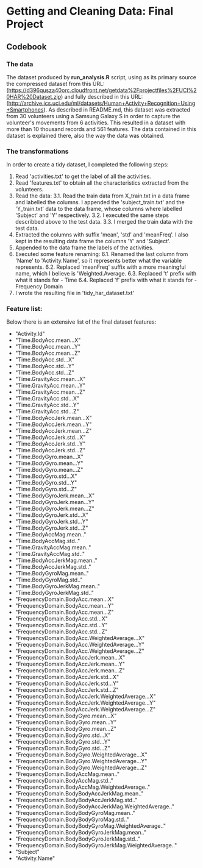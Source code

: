 # Getting and Cleaning Data: Final Project

## Codebook

### The data

The dataset produced by **run_analysis.R** script, using as its primary source the compressed dataset from this URL: (https://d396qusza40orc.cloudfront.net/getdata%2Fprojectfiles%2FUCI%20HAR%20Dataset.zip) and fully described in this URL: (http://archive.ics.uci.edu/ml/datasets/Human+Activity+Recognition+Using+Smartphones). As described in README.md, this dataset was extracted from 30 volunteers using a Samsung Galaxy S in order to capture the volunteer's movements from 6 activities. This resulted in a dataset with more than 10 thousand records and 561 features. The data contained in this dataset is explained there, also the way the data was obtained.

### The transformations

In order to create a tidy dataset, I completed the following steps:

1. Read 'activities.txt' to get the label of all the activities.
2. Read 'features.txt' to obtain all the characteristics extracted from the volunteers.
3. Read the data:
  3.1. Read the train data from X_train.txt in a data frame and labelled the columns. I appended the 'subject_train.txt' and the 'Y_train.txt' data to the data frame, whose columns where labelled 'Subject' and 'Y' respectively.
  3.2. I executed the same steps describbed above to the test data.
  3.3. I merged the train data with the test data.
4. Extracted the columns with suffix 'mean', 'std' and 'meanFreq'. I also kept in the resulting data frame the columns 'Y' and 'Subject'.
5. Appended to the data frame the labels of the activities.
6. Executed some feature renaming:
  6.1. Renamed the last column from 'Name' to 'Activity.Name', so it represents better what the variable represents.
  6.2. Replaced 'meanFreq' suffix with a more meaningful name, which I believe is 'Weighted.Average.
  6.3. Replaced 't' prefix with what it stands for - Time
  6.4. Replaced 'f' prefix with what it stands for - Frequency Domain
7. I wrote the resulting file in 'tidy_har_dataset.txt'

### Feature list:

Below there is an extensive list of the final dataset features:

* "Activity.Id"
* "Time.BodyAcc.mean...X"
* "Time.BodyAcc.mean...Y"
* "Time.BodyAcc.mean...Z"
* "Time.BodyAcc.std...X"
* "Time.BodyAcc.std...Y"
* "Time.BodyAcc.std...Z"
* "Time.GravityAcc.mean...X"
* "Time.GravityAcc.mean...Y"
* "Time.GravityAcc.mean...Z"
* "Time.GravityAcc.std...X"
* "Time.GravityAcc.std...Y"
* "Time.GravityAcc.std...Z"
* "Time.BodyAccJerk.mean...X"
* "Time.BodyAccJerk.mean...Y"
* "Time.BodyAccJerk.mean...Z"
* "Time.BodyAccJerk.std...X"
* "Time.BodyAccJerk.std...Y"
* "Time.BodyAccJerk.std...Z"
* "Time.BodyGyro.mean...X"
* "Time.BodyGyro.mean...Y"
* "Time.BodyGyro.mean...Z"
* "Time.BodyGyro.std...X"
* "Time.BodyGyro.std...Y"
* "Time.BodyGyro.std...Z"
* "Time.BodyGyroJerk.mean...X"
* "Time.BodyGyroJerk.mean...Y"
* "Time.BodyGyroJerk.mean...Z"
* "Time.BodyGyroJerk.std...X"
* "Time.BodyGyroJerk.std...Y"
* "Time.BodyGyroJerk.std...Z"
* "Time.BodyAccMag.mean.."
* "Time.BodyAccMag.std.."
* "Time.GravityAccMag.mean.."
* "Time.GravityAccMag.std.."
* "Time.BodyAccJerkMag.mean.."
* "Time.BodyAccJerkMag.std.."
* "Time.BodyGyroMag.mean.."
* "Time.BodyGyroMag.std.."
* "Time.BodyGyroJerkMag.mean.."
* "Time.BodyGyroJerkMag.std.."
* "FrequencyDomain.BodyAcc.mean...X"
* "FrequencyDomain.BodyAcc.mean...Y"
* "FrequencyDomain.BodyAcc.mean...Z"
* "FrequencyDomain.BodyAcc.std...X"
* "FrequencyDomain.BodyAcc.std...Y"
* "FrequencyDomain.BodyAcc.std...Z"
* "FrequencyDomain.BodyAcc.WeightedAverage...X"
* "FrequencyDomain.BodyAcc.WeightedAverage...Y"
* "FrequencyDomain.BodyAcc.WeightedAverage...Z"
* "FrequencyDomain.BodyAccJerk.mean...X"
* "FrequencyDomain.BodyAccJerk.mean...Y"
* "FrequencyDomain.BodyAccJerk.mean...Z"
* "FrequencyDomain.BodyAccJerk.std...X"
* "FrequencyDomain.BodyAccJerk.std...Y"
* "FrequencyDomain.BodyAccJerk.std...Z"
* "FrequencyDomain.BodyAccJerk.WeightedAverage...X"
* "FrequencyDomain.BodyAccJerk.WeightedAverage...Y"
* "FrequencyDomain.BodyAccJerk.WeightedAverage...Z"
* "FrequencyDomain.BodyGyro.mean...X"
* "FrequencyDomain.BodyGyro.mean...Y"
* "FrequencyDomain.BodyGyro.mean...Z"
* "FrequencyDomain.BodyGyro.std...X"
* "FrequencyDomain.BodyGyro.std...Y"
* "FrequencyDomain.BodyGyro.std...Z"
* "FrequencyDomain.BodyGyro.WeightedAverage...X"
* "FrequencyDomain.BodyGyro.WeightedAverage...Y"
* "FrequencyDomain.BodyGyro.WeightedAverage...Z"
* "FrequencyDomain.BodyAccMag.mean.."
* "FrequencyDomain.BodyAccMag.std.."
* "FrequencyDomain.BodyAccMag.WeightedAverage.."
* "FrequencyDomain.BodyBodyAccJerkMag.mean.."
* "FrequencyDomain.BodyBodyAccJerkMag.std.."
* "FrequencyDomain.BodyBodyAccJerkMag.WeightedAverage.."
* "FrequencyDomain.BodyBodyGyroMag.mean.."
* "FrequencyDomain.BodyBodyGyroMag.std.."
* "FrequencyDomain.BodyBodyGyroMag.WeightedAverage.."
* "FrequencyDomain.BodyBodyGyroJerkMag.mean.."
* "FrequencyDomain.BodyBodyGyroJerkMag.std.."
* "FrequencyDomain.BodyBodyGyroJerkMag.WeightedAverage.."
* "Subject"
* "Activity.Name"
